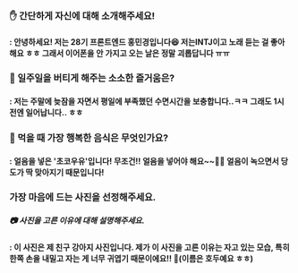 ### ✋ 간단하게 자신에 대해 소개해주세요!
####  : 안녕하세요! 저는 28기 프론트엔드 홍민경입니다😆 저는INTJ이고 노래 듣는 걸 좋아해요 ㅎㅎ 그래서 이어폰을 안 가지고 오는 날은 정말 괴롭답니다 ㅠㅠ

### 🎁 일주일을 버티게 해주는 소소한 즐거움은? 
####  : 저는 주말에 늦잠을 자면서 평일에 부족했던 수면시간을 보충합니다..ㅋㅋ 그래도 1시 전엔 일어납니다.. ㅎㅎ

### 👅 먹을 때 가장 행복한 음식은 무엇인가요?
####  : 얼음을 넣은 '초코우유'입니다! 무조건!! 얼음을 넣어야 해요~~🍫🧊 얼음이 녹으면서 당도가 딱 맞아지기 때문입니다!

### 가장 마음에 드는 사진을 선정해주세요.
##### 📷 사진을 고른 이유에 대해 설명해주세요.
####  : 이 사진은 제 친구 강아지 사진입니다. 제가 이 사진을 고른 이유는 자고 있는 모습, 특히 한쪽 손을 내밀고 자는 게 너무 귀엽기 때문이에요!! 🐶(이름은 호두예요 ㅎㅎ)
